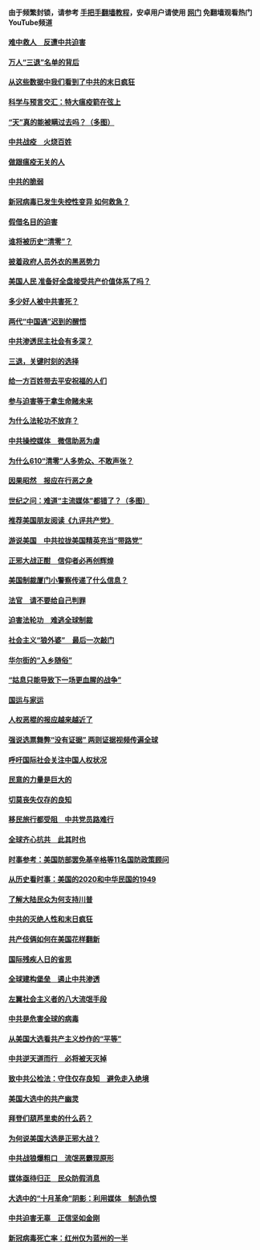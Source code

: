#### 由于频繁封锁，请参考 [手把手翻墙教程](https://github.com/gfw-breaker/guides/wiki/)，安卓用户请使用 [网门](https://github.com/gfw-breaker/nogfw/blob/master/dl.md?t=01150400) 免翻墙观看热门YouTube频道 

#### [难中救人　反遭中共迫害](../pages/251/418414.md?t=01150400) 

#### [万人“三退”名单的背后](../pages/251/418505.md?t=01150400) 

#### [从这些数据中我们看到了中共的末日疯狂](../pages/251/418420.md?t=01150400) 

#### [科学与预言交汇：特大瘟疫箭在弦上](../pages/251/418266.md?t=01150400) 

#### [“天”真的能被瞒过去吗？（多图）](../pages/251/418308.md?t=01150400) 

#### [中共战疫　火烧百姓](../pages/251/418220.md?t=01150400) 

#### [做跟瘟疫无关的人](../pages/251/418171.md?t=01150400) 

#### [中共的脆弱](../pages/251/418196.md?t=01150400) 

#### [新冠病毒已发生失控性变异 如何救急？](../pages/251/418032.md?t=01150400) 

#### [假借名目的迫害](../pages/251/418055.md?t=01150400) 

#### [谁将被历史“清零”？](../pages/251/417485.md?t=01150400) 

#### [披着政府人员外衣的黑恶势力](../pages/251/417442.md?t=01150400) 

#### [美国人民 准备好全盘接受共产价值体系了吗？](../pages/251/417491.md?t=01150400) 

#### [多少好人被中共害死？](../pages/251/417144.md?t=01150400) 

#### [两代“中国通”迟到的醒悟](../pages/251/417064.md?t=01150400) 

#### [中共渗透民主社会有多深？](../pages/251/417063.md?t=01150400) 

#### [三退，关键时刻的选择](../pages/251/416969.md?t=01150400) 

#### [给一方百姓带去平安祝福的人们](../pages/251/416941.md?t=01150400) 

#### [参与迫害等于拿生命赌未来](../pages/251/416856.md?t=01150400) 

#### [为什么法轮功不放弃？](../pages/251/416864.md?t=01150400) 

#### [中共操控媒体　微信助恶为虐](../pages/251/416724.md?t=01150400) 

#### [为什么610“清零”人多势众、不敢声张？](../pages/251/416632.md?t=01150400) 

#### [因果昭然　报应在行恶之身](../pages/251/416582.md?t=01150400) 

#### [世纪之问：难道“主流媒体”都错了？（多图）](../pages/251/416571.md?t=01150400) 

#### [推荐美国朋友阅读《九评共产党》](../pages/251/416510.md?t=01150400) 

#### [游说美国　中共拉拢美国精英充当“带路党”](../pages/251/416529.md?t=01150400) 

#### [正邪大战正酣　信仰者必再创辉煌](../pages/251/416433.md?t=01150400) 

#### [美国制裁厦门小警察传递了什么信息？](../pages/251/416432.md?t=01150400) 

#### [法官　请不要给自己判罪](../pages/251/416379.md?t=01150400) 

#### [迫害法轮功　难逃全球制裁](../pages/251/416380.md?t=01150400) 

#### [社会主义“狼外婆”　最后一次敲门](../pages/251/416394.md?t=01150400) 

#### [华尔街的“入乡随俗”](../pages/251/416395.md?t=01150400) 

#### [“姑息只能导致下一场更血腥的战争”](../pages/251/416223.md?t=01150400) 

#### [国运与家运](../pages/251/416224.md?t=01150400) 

#### [人权恶棍的报应越来越近了](../pages/251/416276.md?t=01150400) 

#### [强说选票舞弊“没有证据” 两则证据视频传遍全球](../pages/251/416227.md?t=01150400) 

#### [呼吁国际社会关注中国人权状况](../pages/251/416135.md?t=01150400) 

#### [民意的力量是巨大的](../pages/251/416222.md?t=01150400) 

#### [切莫丧失仅存的良知](../pages/251/416134.md?t=01150400) 

#### [移民旅行都受阻　中共党员路难行](../pages/251/416033.md?t=01150400) 

#### [全球齐心抗共　此其时也](../pages/251/415989.md?t=01150400) 

#### [时事参考：美国防部罢免基辛格等11名国防政策顾问](../pages/251/415970.md?t=01150400) 

#### [从历史看时事：美国的2020和中华民国的1949](../pages/251/415949.md?t=01150400) 

#### [了解大陆民众为何支持川普](../pages/251/415950.md?t=01150400) 

#### [中共的灭绝人性和末日疯狂](../pages/251/415944.md?t=01150400) 

#### [共产伎俩如何在美国花样翻新](../pages/251/415908.md?t=01150400) 

#### [国际残疾人日的省思](../pages/251/415849.md?t=01150400) 

#### [全球建构堡垒　遏止中共渗透](../pages/251/415850.md?t=01150400) 

#### [左翼社会主义者的八大流氓手段](../pages/251/415802.md?t=01150400) 

#### [中共是危害全球的病毒](../pages/251/415569.md?t=01150400) 

#### [从美国大选看共产主义炒作的“平等”](../pages/251/415654.md?t=01150400) 

#### [中共逆天道而行　必将被天灭掉](../pages/251/415626.md?t=01150400) 

#### [致中共公检法：守住仅存良知　避免走入绝境](../pages/251/415627.md?t=01150400) 

#### [美国大选中的共产幽灵](../pages/251/415618.md?t=01150400) 

#### [拜登们葫芦里卖的什么药？](../pages/251/415531.md?t=01150400) 

#### [为何说美国大选是正邪大战？](../pages/251/415530.md?t=01150400) 

#### [中共战狼爆粗口　流氓恶霸现原形](../pages/251/415426.md?t=01150400) 

#### [媒体亟待归正　民众防假消息](../pages/251/415402.md?t=01150400) 

#### [大选中的“十月革命”阴影：利用媒体　制造仇恨](../pages/251/415334.md?t=01150400) 

#### [中共迫害无辜　正信坚如金刚](../pages/251/415307.md?t=01150400) 

#### [新冠病毒死亡率：红州仅为蓝州的一半](../pages/251/415164.md?t=01150400) 

